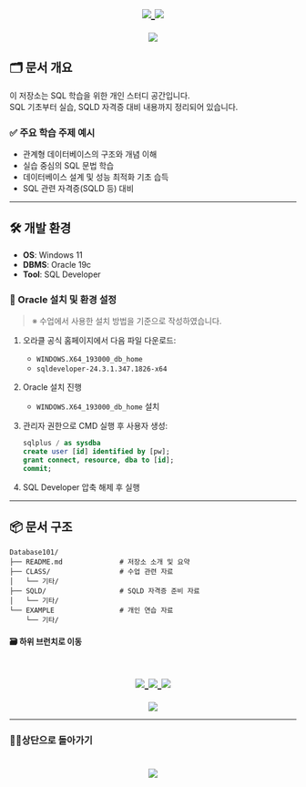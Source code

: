 
<h1 align="center">
  <a href="https://github.com/skwjdgh">
    <img align="center" src="https://img.shields.io/badge/goto-Main-green.svg" />
  </a>

  <a href="https://github.com/skwjdgh/Back">
    <img align="center" src="https://img.shields.io/badge/goto-Front-green.svg" />
  </a>
</h1>
<p align="center">
  <img align="center" src="https://capsule-render.vercel.app/api?type=blur&height=200&color=gradient&text=SQL101&descAlign=59&section=header">
</p>

## 🗂 문서 개요

이 저장소는 SQL 학습을 위한 개인 스터디 공간입니다.  
SQL 기초부터 실습, SQLD 자격증 대비 내용까지 정리되어 있습니다.

### ✅ 주요 학습 주제 예시

- 관계형 데이터베이스의 구조와 개념 이해
- 실습 중심의 SQL 문법 학습
- 데이터베이스 설계 및 성능 최적화 기초 습득
- SQL 관련 자격증(SQLD 등) 대비

---

## 🛠️ 개발 환경

- **OS**: Windows 11  
- **DBMS**: Oracle 19c  
- **Tool**: SQL Developer  

### 🧩 Oracle 설치 및 환경 설정

> ※ 수업에서 사용한 설치 방법을 기준으로 작성하였습니다.

1. 오라클 공식 홈페이지에서 다음 파일 다운로드:
   - `WINDOWS.X64_193000_db_home`
   - `sqldeveloper-24.3.1.347.1826-x64`

2. Oracle 설치 진행  
   - `WINDOWS.X64_193000_db_home` 설치

3. 관리자 권한으로 CMD 실행 후 사용자 생성:
   ```sql
   sqlplus / as sysdba
   create user [id] identified by [pw];
   grant connect, resource, dba to [id];
   commit;
   ```

4. SQL Developer 압축 해제 후 실행
---

## 📦 문서 구조

```
Database101/
├── README.md              # 저장소 소개 및 요약
├── CLASS/                 # 수업 관련 자료
│   └── 기타/
├── SQLD/                  # SQLD 자격증 준비 자료
│   └── 기타/
└── EXAMPLE                # 개인 연습 자료                 
    └── 기타/
```
####  🗃️ 하위 브런치로 이동

<h1 align="center">
  
  <a href="https://github.com/skwjdgh/Database101_study/tree/CLASS">
    <img align="center" src="https://img.shields.io/badge/goto-CLASS-yellow.svg" />
  </a>
  <a href="https://github.com/skwjdgh/Database101_study/tree/SQLD">
    <img align="center" src="https://img.shields.io/badge/goto-SQLD-yellow.svg" />
  </a>
  <a href="https://github.com/skwjdgh/Database101_study/tree/EXAMPLE">
    <img align="center" src="https://img.shields.io/badge/goto-Example-yellow.svg" />
  </a>
  
</h1>
<p align="center">
  <img align="center" src="https://capsule-render.vercel.app/api?type=blur&height=200&color=gradient&text=SQL101&descAlign=59&section=header">
</p>


---
###  👨‍💻상단으로 돌아가기
<h1 align="center">
        <a href="https://github.com/skwjdgh/Database101_study">
    <img align="center" src="https://img.shields.io/badge/backto-Top-green.svg" />
  </a>
</h1>

